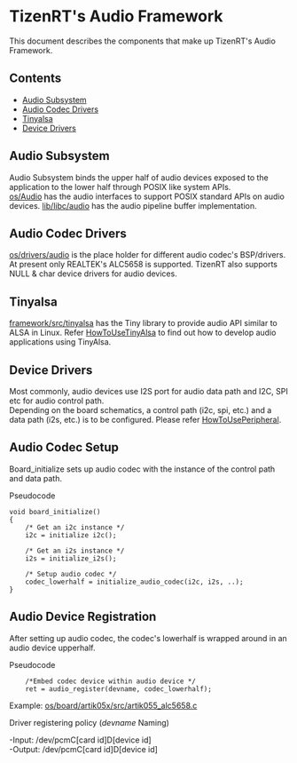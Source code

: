 
# TizenRT's Audio Framework
This document describes the components that make up TizenRT's Audio Framework.

## Contents
- [Audio Subsystem](#audio-subsystem)
- [Audio Codec Drivers](#audio-codec-drivers)
- [Tinyalsa](#tinyalsa)
- [Device Drivers](#device-drivers)

## Audio Subsystem  
Audio Subsystem binds the upper half of audio devices exposed to the application to the lower half through POSIX like system APIs.  
[os/Audio](../os/audio) has the audio interfaces to support POSIX standard APIs on audio devices.
[lib/libc/audio](../lib/libc/audio) has the audio pipeline buffer implementation.  


## Audio Codec Drivers
[os/drivers/audio](../os/drivers/audio) is the place holder for different audio codec's BSP/drivers. At present only REALTEK's ALC5658 is supported. TizenRT also supports NULL & char device drivers for audio devices.  


##  Tinyalsa  
[framework/src/tinyalsa](../framework/src/tinyalsa) has the Tiny library to provide audio API similar to ALSA in Linux. Refer [HowToUseTinyAlsa](HowToUseTinyAlsa.md) to find out how to develop audio applications using TinyAlsa.


## Device Drivers  
Most commonly, audio devices use I2S port for audio data path and 
I2C, SPI etc for audio control path.  
Depending on the board schematics, a control path (i2c, spi, etc.) and a data path (i2s, etc.) is to be configured. Please refer [HowToUsePeripheral](HowToUsePeripheral.md).


## Audio Codec Setup

Board_initialize sets up audio codec with the instance of the control path and data path.

Pseudocode
```
void board_initialize()  
{  
	/* Get an i2c instance */
	i2c = initialize i2c();

	/* Get an i2s instance */
	i2s = initialize_i2s(); 

	/* Setup audio codec */
	codec_lowerhalf = initialize_audio_codec(i2c, i2s, ..);
}
```

## Audio Device Registration

After setting up audio codec, the codec's lowerhalf is wrapped around in an audio device upperhalf.

Pseudocode

```
	/*Embed codec device within audio device */
	ret = audio_register(devname, codec_lowerhalf);
```

Example: [os/board/artik05x/src/artik055_alc5658.c](../os/board/artik05x/src/artik055_alc5658.c)


Driver registering policy (*devname* Naming)

-Input: 	/dev/pcmC[card id]D[device id]  
-Output:	/dev/pcmC[card id]D[device id]
